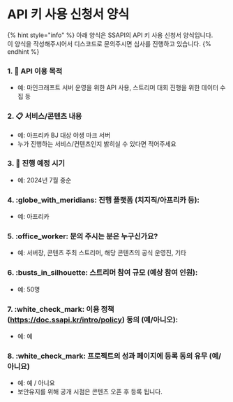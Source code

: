 # API 키 사용 신청서 양식

{% hint style="info" %}
아래 양식은 SSAPI의 API 키 사용 신청서 양식입니다.\
이 양식을 작성해주시어서 디스코드로 문의주시면 심사를 진행하고 있습니다.
{% endhint %}



### 1. :dart: API 이용 목적

* 예: 마인크래프트 서버 운영을 위한 API 사용, 스트리머 대회 진행을 위한 데이터 수집 등



### 2. :clipboard: 서비스/콘텐츠 내용

* 예: 아프리카 BJ 대상 야생 마크 서버
* 누가 진행하는 서비스/컨텐츠인지 밝히실 수 있다면 적어주세요



### 3. :date: 진행 예정 시기

* 예: 2024년 7월 중순



### 4. :globe\_with\_meridians: 진행 플랫폼 (치지직/아프리카 등):

* 예: 아프리카



### 5. :office\_worker: 문의 주시는 분은 누구신가요?

* 예: 서버장, 콘텐츠 주최 스트리머, 해당 콘텐츠의 공식 운영진, 기타



### 6. :busts\_in\_silhouette: 스트리머 참여 규모 (예상 참여 인원):

* 예: 50명



### 7. :white\_check\_mark: 이용 정책 (https://doc.ssapi.kr/intro/policy) 동의 (예/아니오):

* 예: 예



### 8. :white\_check\_mark: 프로젝트의 성과 페이지에 등록 동의 유무 (예/아니요)

* 예: 예 / 아니요
* 보안유지를 위해 공개 시점은 콘텐츠 오픈 후 등록 됩니다.

